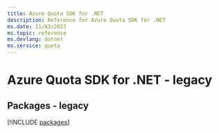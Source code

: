 ```yaml
---
title: Azure Quota SDK for .NET
description: Reference for Azure Quota SDK for .NET
ms.date: 11/03/2023
ms.topic: reference
ms.devlang: dotnet
ms.service: quota
---
```

# Azure Quota SDK for .NET - legacy
## Packages - legacy
[!INCLUDE [packages](quota-index.md)]